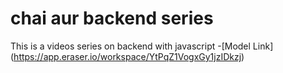 # chai aur backend series
This is a videos series on backend with javascript
-[Model Link] (https://app.eraser.io/workspace/YtPqZ1VogxGy1jzIDkzj)